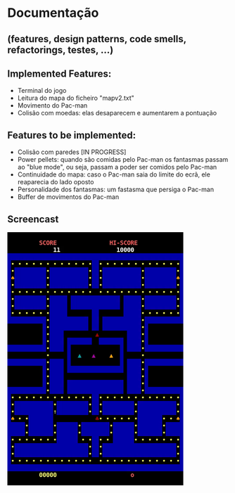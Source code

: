 # Documentação 
## (features, design patterns, code smells, refactorings, testes, ...)

## Implemented Features:
- Terminal do jogo
- Leitura do mapa do ficheiro "mapv2.txt"
- Movimento do Pac-man
- Colisão com moedas: elas desaparecem e aumentarem a pontuação

## Features to be implemented:
- Colisão com paredes [IN PROGRESS]
- Power pellets: quando são comidas pelo Pac-man os fantasmas passam ao "blue mode", ou seja, passam a poder ser comidos pelo Pac-man
- Continuidade do mapa: caso o Pac-man saia do limite do ecrã, ele reaparecia do lado oposto
- Personalidade dos fantasmas: um fastasma que persiga o Pac-man
- Buffer de movimentos do Pac-man

 ## Screencast
![](res/pac-man_coins.gif)
